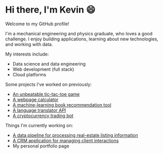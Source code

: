 # Hi there, I'm Kevin :smile:

Welcome to my GitHub profile!

I'm a mechanical engineering and physics graduate, who loves a good challenge. I enjoy building applications, learning about new technologies, and working with data.

My interests include:

-   Data science and data engineering
-   Web development (full stack)
-   Cloud platforms

Some projects I've worked on previously:
- [An unbeatable tic-tac-toe game](https://github.com/kevinwchen/odin-tic-tac-toe)
- [A webpage calculator](https://github.com/kevinwchen/odin-calculator)
- [A machine-learning book recommendation tool](https://github.com/kevinwchen/book-recommender)
- [A language translator API](https://github.com/kevinwchen/translation-api)
- [A cryptocurrency trading bot](https://github.com/kevinwchen/binance-trading-bot)

Things I'm currently working on:
- [A data pipeline for processing real-estate listing information](https://github.com/kevinwchen/realestate-data-project)
- [A CRM application for managing client interactions](https://github.com/kevinwchen/realestate-crm)
- My personal portfolio page
